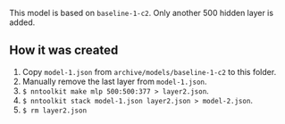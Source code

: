 This model is based on `baseline-1-c2`. Only another 500 hidden layer is added.

## How it was created

1. Copy `model-1.json` from `archive/models/baseline-1-c2` to this folder.
2. Manually remove the last layer from `model-1.json`.
3. `$ nntoolkit make mlp 500:500:377 > layer2.json`.
4. `$ nntoolkit stack model-1.json layer2.json > model-2.json`.
5. `$ rm layer2.json`
